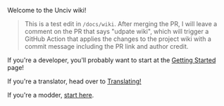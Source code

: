 Welcome to the Unciv wiki!

> This is a test edit in `/docs/wiki`. After merging the PR, I will leave a comment on the PR that says "udpate wiki", which will trigger a GitHub Action that applies the changes to the project wiki with a commit message including the PR link and author credit.

If you're a developer, you'll probably want to start at the [Getting Started](./Getting-Started.md) page!

If you're a translator, head over to [Translating!](./Translating.md)

If you're a modder, [start here](./Mods.md).
